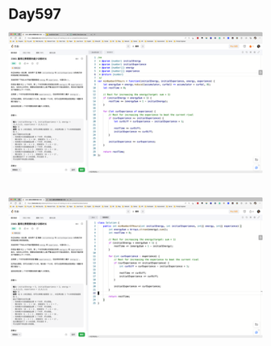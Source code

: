 # Day597

![day597-01](2303img.assets/day597-01.png)

&nbsp;

![day597-02](2303img.assets/day597-02.png)